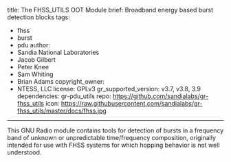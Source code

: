 title: The FHSS_UTILS OOT Module
brief: Broadband energy based burst detection blocks
tags:
  - fhss
  - burst
  - pdu
author:
  - Sandia National Laboratories
  - Jacob Gilbert
  - Peter Knee
  - Sam Whiting
  - Brian Adams
copyright_owner:
  - NTESS, LLC
license: GPLv3
gr_supported_version: v3.7, v3.8, 3.9
dependencies: gr-pdu_utils
repo: https://github.com/sandialabs/gr-fhss_utils
icon: https://raw.githubusercontent.com/sandialabs/gr-fhss_utils/master/docs/fhss.jpg
---
This GNU Radio module contains tools for detection of bursts in a frequency band of unknown or unpredictable time/frequency composition, originally intended for use with FHSS systems for which hopping behavior is not well understood.
